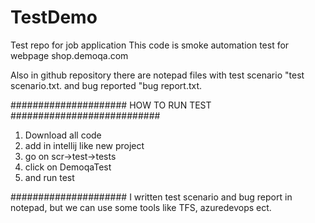 # TestDemo
Test repo for job application
This code is smoke automation test for webpage shop.demoqa.com

Also in github repository there are notepad files with test scenario "test scenario.txt. and bug reported "bug report.txt.


#####################      HOW TO RUN TEST   ###########################

1. Download all code
2. add in intellij like new project
3. go on scr->test->tests
4. click on DemoqaTest
5. and run test

#####################
I written test scenario and bug report in notepad, but we can use some tools like TFS, azuredevops ect.
 
